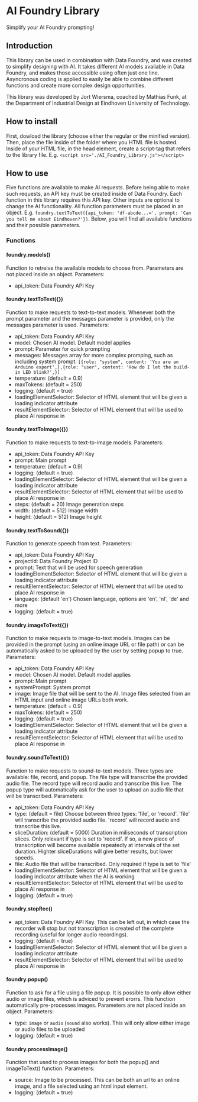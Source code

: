 # AI Foundry Library

Simplify your AI Foundry prompting!

## Introduction

This library can be used in combination with Data Foundry, and was created to simplify designing with AI. It takes different AI models available in Data Foundry, and makes those accessible using often just one line. Asyncronous coding is applied to easily be able to combine different functions and create more complex design opportunities.

This library was developed by Jort Wiersma, coached by Mathias Funk, at the Department of Industrial Design at Eindhoven University of Technology.

## How to install

First, dowload the library (choose either the regular or the minified version). Then, place the file inside of the folder where you HTML file is hosted. Inside of your HTML file, in the head element, create a script-tag that refers to the library file. E.g. `<script src="./AI_Foundry_Library.js"></script>`

## How to use

Five functions are available to make AI requests. Before being able to make such requests, an API key must be created inside of Data Foundry. Each function in this library requires this API key. Other inputs are optional to change the AI functionality. All function parameters must be placed in an object. E.g. `foundry.textToText({api_token: 'df-abcde...=', prompt: 'Can you tell me about Eindhoven?'})`. Below, you will find all available functions and their possible parameters.

### Functions

#### foundry.models()

Function to retreive the available models to choose from. Parameters are not placed inside an object. Parameters:

- api_token: Data Foundry API Key

#### foundry.textToText({})

Function to make requests to text-to-text models. Whenever both the prompt parameter and the messages parameter is provided, only the messages parameter is used. Parameters:

- api_token: Data Foundry API Key
- model: Chosen AI model. Default model applies
- prompt: Parameter for quick prompting
- messages: Messages array for more complex promping, such as including system prompt. `[{role: "system", content: 'You are an Arduino expert',},{role: "user", content: 'How do I let the build-in LED blink?',}]`
- temperature: (default = 0.9)
- maxTokens: (default = 250)
- logging: (default = true)
- loadingElementSelector: Selector of HTML element that will be given a loading indicator attribute
- resultElementSelector: Selector of HTML element that will be used to place AI response in

#### foundry.textToImage({})

Function to make requests to text-to-image models. Parameters:

- api_token: Data Foundry API Key
- prompt: Main prompt
- temperature: (default = 0.9)
- logging: (default = true)
- loadingElementSelector: Selector of HTML element that will be given a loading indicator attribute
- resultElementSelector: Selector of HTML element that will be used to place AI response in
- steps: (default = 20) Image generation steps
- width: (default = 512) Image width
- height: (default = 512) Image height

#### foundry.textToSound({})

Function to generate speech from text. Parameters:

- api_token: Data Foundry API Key
- projectId: Data Foundry Project ID
- prompt: Text that will be used for speech generation
- loadingElementSelector: Selector of HTML element that will be given a loading indicator attribute
- resultElementSelector: Selector of HTML element that will be used to place AI response in
- language: (default 'en') Chosen language, options are 'en', 'nl', 'de' and more
- logging: (default = true)

#### foundry.imageToText({})

Function to make requests to image-to-text models. Images can be provided in the prompt (using an online image URL or file path) or can be automatically asked to be uploaded by the user by setting popup to true. Parameters:

- api_token: Data Foundry API Key
- model: Chosen AI model. Default model applies
- prompt: Main prompt
- systemPrompt: System prompt
- image: Image file that will be sent to the AI. Image files selected from an HTML input and online image URLs both work.
- temperature: (default = 0.9)
- maxTokens: (default = 250)
- logging: (default = true)
- loadingElementSelector: Selector of HTML element that will be given a loading indicator attribute
- resultElementSelector: Selector of HTML element that will be used to place AI response in

#### foundry.soundToText({})

Function to make requests to sound-to-text models. Three types are available: file, record, and popup. The file type will transcribe the provided audio file. The record type will record audio and transcribe this live. The popup type will automatically ask for the user to upload an audio file that will be transcribed. Parameters:

- api_token: Data Foundry API Key
- type: (default = file) Choose between three types: 'file', or 'record'. 'file' will transcribe the provided audio file. 'record' will record audio and transcribe this live.
- sliceDuration: (default = 5000) Duration in miliseconds of transcription slices. Only relevant if type is set to 'record'. If so, a new piece of transcription will become available repeatedly at intervals of the set duration. Highter sliceDurations will give better results, but lower speeds.
- file: Audio file that will be transcribed. Only required if type is set to 'file'
- loadingElementSelector: Selector of HTML element that will be given a loading indicator attribute when the AI is working
- resultElementSelector: Selector of HTML element that will be used to place AI response in
- logging: (default = true)

#### foundry.stopRec()

- api_token: Data Foundry API Key. This can be left out, in which case the recorder will stop but not transcription is created of the complete recording (useful for longer audio recordings).
- logging: (default = true)
- loadingElementSelector: Selector of HTML element that will be given a loading indicator attribute
- resultElementSelector: Selector of HTML element that will be used to place AI response in

#### foundry.popup()

Function to ask for a file using a file popup. It is possible to only allow either audio or image files, which is adviced to prevent erorrs. This function automatically pre-processes images. Parameters are not placed inside an object. Parameters:

- type: `image` or `audio` (`sound` also works). This will only allow either image or audio files to be uploaded
- logging: (default = true)

#### foundry.processImage()

Function that used to process images for both the popup() and imageToText() function. Parameters:

- source: Image to be processed. This can be both an url to an online image, and a file selected using an html input element.
- logging: (default = true)
